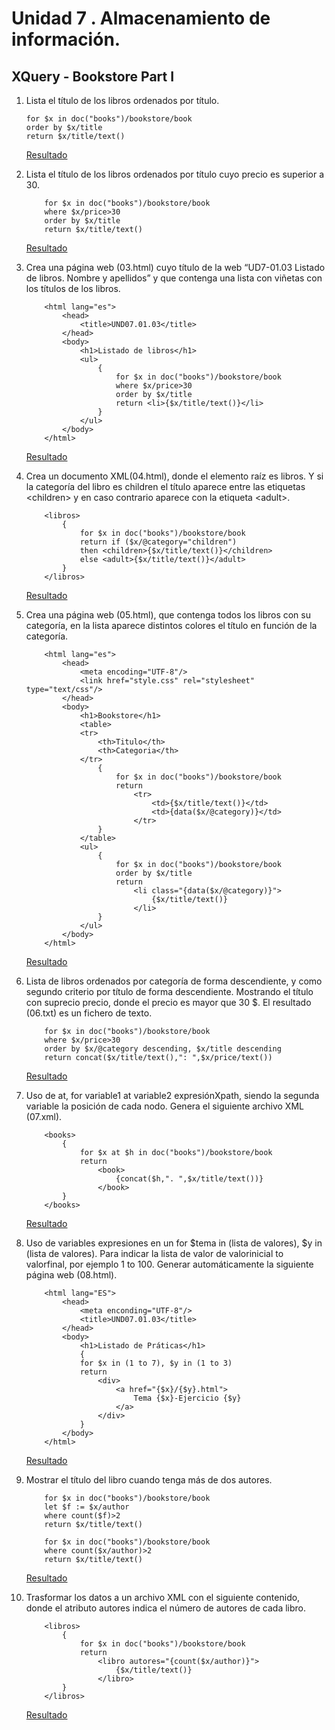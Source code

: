 # Unidad 7 . Almacenamiento de información. 
## XQuery - Bookstore Part I
1. Lista el título de los libros ordenados por título.
   
    ```xq
    for $x in doc("books")/bookstore/book
    order by $x/title
    return $x/title/text()
    ```

    [Resultado](../target/resultado01.txt)

2. Lista el título de los libros ordenados por título cuyo precio es superior a 30.
   
    ```xq
        for $x in doc("books")/bookstore/book
        where $x/price>30
        order by $x/title
        return $x/title/text()
    ```

    [Resultado](../target/resultado02.txt)

3. Crea una página web (03.html) cuyo título de la web “UD7-01.03 Listado de libros. Nombre y apellidos” y que contenga una lista con viñetas con los títulos de los libros.
   
    ```xq
        <html lang="es">
            <head>
                <title>UND07.01.03</title>
            </head>
            <body>
                <h1>Listado de libros</h1>
                <ul>
                    {
                        for $x in doc("books")/bookstore/book
                        where $x/price>30
                        order by $x/title
                        return <li>{$x/title/text()}</li>
                    }
                </ul>
            </body>
        </html>
    ```

    [Resultado](../target/resultado03.html)

4. Crea un documento XML(04.html), donde el elemento raíz es libros. Y si la categoría del libro es children el título aparece entre las etiquetas &lt;children&gt; y en caso contrario aparece con la etiqueta &lt;adult&gt;.
   
    ```xq
        <libros>
            {
                for $x in doc("books")/bookstore/book
                return if ($x/@category="children") 
                then <children>{$x/title/text()}</children>
                else <adult>{$x/title/text()}</adult> 
            }
        </libros>
    ```

    [Resultado](../target/resultado04.xml)

5. Crea una página web (05.html), que contenga todos los libros con su categoría, en la lista aparece distintos colores el título en función de la categoría.
    
    ```xq
        <html lang="es">
            <head>
                <meta encoding="UTF-8"/>
                <link href="style.css" rel="stylesheet" type="text/css"/>
            </head>
            <body>
                <h1>Bookstore</h1>
                <table>
                <tr>
                    <th>Titulo</th>
                    <th>Categoria</th>
                </tr>
                    {
                        for $x in doc("books")/bookstore/book
                        return 
                            <tr>
                                <td>{$x/title/text()}</td>
                                <td>{data($x/@category)}</td>
                            </tr>
                    }
                </table>
                <ul>
                    {
                        for $x in doc("books")/bookstore/book
                        order by $x/title
                        return 
                            <li class="{data($x/@category)}">
                                {$x/title/text()}
                            </li>
                    }
                </ul>
            </body>
        </html>
    ```

    [Resultado](../target/resultado05.html)

6. Lista de libros ordenados por categoría de forma descendiente, y como segundo criterio por título de forma descendiente. Mostrando el título con suprecio precio, donde el precio es mayor que 30 $. El resultado (06.txt) es un fichero de texto.
    
    ```xq
        for $x in doc("books")/bookstore/book
        where $x/price>30
        order by $x/@category descending, $x/title descending
        return concat($x/title/text(),": ",$x/price/text())
    ```

    [Resultado](../target/resultado06.txt)

7. Uso de at, for variable1 at variable2 expresiónXpath, siendo la segunda variable la posición de cada nodo. Genera el siguiente archivo XML (07.xml).
    
    ```xq
        <books>
            {
                for $x at $h in doc("books")/bookstore/book
                return 
                    <book>
                        {concat($h,". ",$x/title/text())}
                    </book>
            }
        </books>
    ```

    [Resultado](../target/resultado07.xml)

8. Uso de variables expresiones en un for $tema in (lista de valores), $y in (lista de valores). Para indicar la lista de valor de valorinicial to valorfinal, por ejemplo 1 to 100. Generar automáticamente la siguiente página web (08.html).
    
    ```xq
        <html lang="ES">
            <head>
                <meta enconding="UTF-8"/>
                <title>UND07.01.03</title>
            </head>
            <body>
                <h1>Listado de Práticas</h1>
                {
                for $x in (1 to 7), $y in (1 to 3)
                return 
                    <div>
                        <a href="{$x}/{$y}.html">
                            Tema {$x}-Ejercicio {$y}
                        </a>
                    </div>
                }
            </body>
        </html>
    ```

    [Resultado](../target/resultado08.html)

9. Mostrar el título del libro cuando tenga más de dos autores.
    
    ```xq
        for $x in doc("books")/bookstore/book
        let $f := $x/author
        where count($f)>2
        return $x/title/text()
    ```

    ```xq
        for $x in doc("books")/bookstore/book
        where count($x/author)>2
        return $x/title/text()
    ```

    [Resultado](../target/resultado09.txt)

10. Trasformar los datos a un archivo XML con el siguiente contenido, donde el atributo autores indica el número de autores de cada libro.
    
    ```xq
        <libros>
            {
                for $x in doc("books")/bookstore/book
                return 
                    <libro autores="{count($x/author)}">
                        {$x/title/text()}
                    </libro>
            }
        </libros>
    ```

    [Resultado](../target/resultado10.xml)

